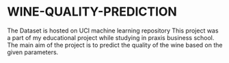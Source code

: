 # WINE-QUALITY-PREDICTION
The Dataset is hosted on UCI machine learning repository This project was a part of my educational project while studying in praxis business school.  The main aim of the project is to predict the quality of the wine based on the  given parameters.
